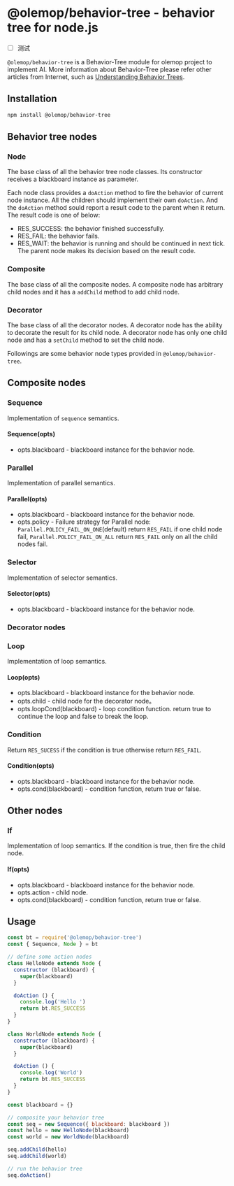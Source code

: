 # @olemop/behavior-tree - behavior tree for node.js

- [ ] 测试

`@olemop/behavior-tree` is a Behavior-Tree module for olemop project to implement AI. More information about Behavior-Tree please refer other articles from Internet, such as [Understanding Behavior Trees](http://aigamedev.com/open/article/bt-overview/).

## Installation

```bash
npm install @olemop/behavior-tree
```

## Behavior tree nodes

### Node

The base class of all the behavior tree node classes. Its constructor receives a blackboard instance as parameter.

Each node class provides a `doAction` method to fire the behavior of current node instance. All the children should implement their own `doAction`. And the `doAction` method sould report a result code to the parent when it return. The result code is one of below:

- RES_SUCCESS: the behavior finished successfully.
- RES_FAIL: the behavior fails.
- RES_WAIT: the behavior is running and should be continued in next tick.
The parent node makes its decision based on the result code.

### Composite

The base class of all the composite nodes. A composite node has arbitrary child nodes and it has a `addChild` method to add child node.

### Decorator

The base class of all the decorator nodes. A decorator node has the ability to decorate the result for its child node. A decorator node has only one child node and has a `setChild` method to set the child node.

Followings are some behavior node types provided in `@olemop/behavior-tree`.

## Composite nodes

### Sequence

Implementation of `sequence` semantics.

#### Sequence(opts)

- opts.blackboard - blackboard instance for the behavior node.

### Parallel

Implementation of parallel semantics.

#### Parallel(opts)

- opts.blackboard - blackboard instance for the behavior node.
- opts.policy - Failure strategy for Parallel node: `Parallel.POLICY_FAIL_ON_ONE`(default) return `RES_FAIL` if one child node fail, `Parallel.POLICY_FAIL_ON_ALL` return `RES_FAIL` only on all the child nodes fail.

### Selector

Implementation of selector semantics.

#### Selector(opts)

- opts.blackboard - blackboard instance for the behavior node.

### Decorator nodes

### Loop

Implementation of loop semantics.

#### Loop(opts)

- opts.blackboard - blackboard instance for the behavior node.
- opts.child - child node for the decorator node。
- opts.loopCond(blackboard) - loop condition function. return true to continue the loop and false to break the loop.

### Condition

Return `RES_SUCESS` if the condition is true otherwise return `RES_FAIL`.

#### Condition(opts)

- opts.blackboard - blackboard instance for the behavior node.
- opts.cond(blackboard) - condition function, return true or false.

## Other nodes

### If

Implementation of loop semantics. If the condition is true, then fire the child node.

#### If(opts)

- opts.blackboard - blackboard instance for the behavior node.
- opts.action - child node.
- opts.cond(blackboard) - condition function, return true or false.

## Usage

```javascript
const bt = require('@olemop/behavior-tree')
const { Sequence, Node } = bt

// define some action nodes
class HelloNode extends Node {
  constructor (blackboard) {
    super(blackboard)
  }

  doAction () {
    console.log('Hello ')
    return bt.RES_SUCCESS
  }
}

class WorldNode extends Node {
  constructor (blackboard) {
    super(blackboard)
  }

  doAction () {
    console.log('World')
    return bt.RES_SUCCESS
  }
}

const blackboard = {}

// composite your behavior tree
const seq = new Sequence({ blackboard: blackboard })
const hello = new HelloNode(blackboard)
const world = new WorldNode(blackboard)

seq.addChild(hello)
seq.addChild(world)

// run the behavior tree
seq.doAction()
```
